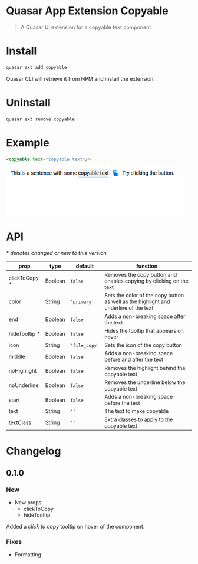 Quasar App Extension Copyable
===

> A Quasar UI extension for a copyable text component

# Install
```bash
quasar ext add copyable
```
Quasar CLI will retrieve it from NPM and install the extension.

# Uninstall
```bash
quasar ext remove copyable
```

# Example
```html
<copyable text="copyable text"/>
```
![example image](https://raw.githubusercontent.com/euphemism/copyable/master/readme_example_image.gif)


# API
_* denotes changed or new to this version_

| prop          | type    | default           | function  |
| ------------- | ------- | ----------------- | --------- |
| clickToCopy * | Boolean | ```false```       | Removes the copy button and enables copying by clicking on the text |
| color         | String  | `'primary'`   | Sets the color of the copy button as well as the highlight and underline of the text |
| end           | Boolean | `false`       | Adds a non-breaking space after the text |
| hideTooltip * | Boolean | `false`       | Hides the tooltip that appears on hover |
| icon          | String  | `'file_copy'` | Sets the icon of the copy button |
| middle        | Boolean | `false`       | Adds a non-breaking space before and after the text |
| noHighlight   | Boolean | `false`       | Removes the highlight behind the copyable text |
| noUnderline   | Boolean | `false`       | Removes the underline below the copyable text |
| start         | Boolean | `false`       | Adds a non-breaking space before the text |
| text          | String  | `''`          | The text to make copyable |
| textClass     | String  | `''`          | Extra classes to apply to the copyable text |

# Changelog
## 0.1.0

### New
* New props:
  * clickToCopy
  * hideTooltip

Added a _click to copy_ tooltip on hover of the component.

### Fixes
* Formatting.
